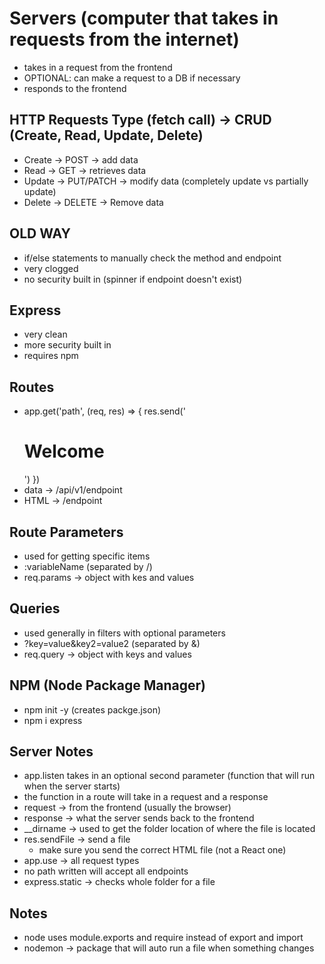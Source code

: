 # Servers (computer that takes in requests from the internet)

- takes in a request from the frontend
- OPTIONAL: can make a request to a DB if necessary
- responds to the frontend

## HTTP Requests Type (fetch call) -> CRUD (Create, Read, Update, Delete)

- Create -> POST -> add data
- Read -> GET -> retrieves data
- Update -> PUT/PATCH -> modify data (completely update vs partially update)
- Delete -> DELETE -> Remove data

## OLD WAY

- if/else statements to manually check the method and endpoint
- very clogged
- no security built in (spinner if endpoint doesn't exist)

## Express

- very clean
- more security built in
- requires npm

## Routes

- app.get('path', (req, res) => { res.send('<h1>Welcome</h1>') })
- data -> /api/v1/endpoint
- HTML -> /endpoint

## Route Parameters

- used for getting specific items
- :variableName (separated by /)
- req.params -> object with kes and values

## Queries

- used generally in filters with optional parameters
- ?key=value&key2=value2 (separated by &)
- req.query -> object with keys and values

## NPM (Node Package Manager)

- npm init -y (creates packge.json)
- npm i express

## Server Notes

- app.listen takes in an optional second parameter (function that will run when the server starts)
- the function in a route will take in a request and a response
- request -> from the frontend (usually the browser)
- response -> what the server sends back to the frontend
- __dirname -> used to get the folder location of where the file is located
- res.sendFile -> send a file
  - make sure you send the correct HTML file (not a React one)
- app.use -> all request types
- no path written will accept all endpoints
- express.static -> checks whole folder for a file

## Notes

- node uses module.exports and require instead of export and import
- nodemon -> package that will auto run a file when something changes
